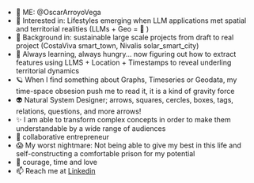 - 👋 ME: @OscarArroyoVega
- 👀 Interested in: Lifestyles emerging when LLM applications met spatial and territorial realities (LLMs + Geo = 🤔 )
- 🌱 Background in: sustainable large scale projects from draft to real project (CostaViva smart_town, Nivalis solar_smart_city)
- 🧐 Always learning, always hungry... now figuring out how to extract features using LLMS + Location + Timestamps to reveal underling territorial dynamics
- 🪐 When I find something about Graphs, Timeseries or Geodata, my time-space obsesion push me to read it, it is a kind of gravity force
- 👽 Natural System Designer; arrows, squares, cercles, boxes, tags, relations, questions, and more arrows! 
- ✨ I am able to transform complex concepts in order to make them understandable by a wide range of audiences  
- 🎇 collaborative entrepreneur
- 😱 My worst nightmare: Not being able to give my best in this life and self-constructing a comfortable prison for my potential
- 🫶 courage, time and love
- 📫 Reach me at [Linkedin](https://www.linkedin.com/in/oscararroyovega/)

<!---
OscarArroyoVega/OscarArroyoVega is a ✨ special ✨ repository because its `README.md` (this file) appears on your GitHub profile.
You can click the Preview link to take a look at your changes.
--->


